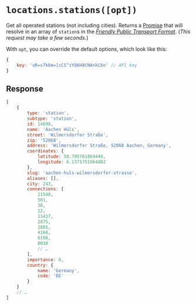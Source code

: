# `locations.stations([opt])`

Get all operated stations (not including cities). Returns a [Promise](https://developer.mozilla.org/en-US/docs/Web/JavaScript/Reference/Global_Objects/promise) that will resolve in an array of `station`s in the [*Friendly Public Transport Format*](https://github.com/public-transport/friendly-public-transport-format). (_This request may take a few seconds._)

With `opt`, you can override the default options, which look like this:

```javascript
{
	key: 'uR=s7k6m=[cCS^zY86H8CNAnkC6n' // API key
}
```

## Response

```js
[
	{
		type: 'station',
		subtype: 'station',
		id: 14698,
		name: 'Aachen Hüls',
		street: 'Wilmersdorfer Straße',
		zip: '52068',
		address: 'Wilmersdorfer Straße, 52068 Aachen, Germany',
		coordinates: {
			latitude: 50.785761869444,
			longitude: 6.1371751064882
		},
		slug: 'aachen-huls-wilmersdorfer-strasse',
		aliases: [],
		city: 243,
		connections: [
			11548,
			501,
			38,
			12,
			11417,
			2875,
			2865,
			4168,
			6198,
			8038
			// …
		],
		importance: 0,
		country: {
			name: 'Germany',
			code: 'DE'
		}
	}
	// …
]
```
